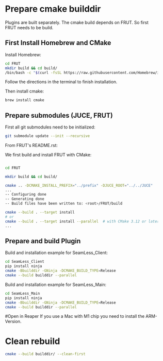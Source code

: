 # Prepare cmake builddir
Plugins are built separately. The cmake build depends on
FRUT. So first FRUT needs to be build.

## First Install Homebrew and CMake
Install Homebrew:

```bash
cd FRUT
mkdir build && cd build/
/bin/bash -c "$(curl -fsSL https://raw.githubusercontent.com/Homebrew/install/HEAD/install.sh)"
```
Follow the directions in the terminal to finish installation.

Then install cmake: 

```bash
brew install cmake
```

## Prepare submodules (JUCE, FRUT)
First all git submodules need to be initialized:
```bash
git submodule update --init --recursive
```

From FRUT's README.rst:

We first build and install FRUT with CMake:

```bash 

cd FRUT

mkdir build && cd build/

cmake .. -DCMAKE_INSTALL_PREFIX="../prefix" -DJUCE_ROOT="../../JUCE"
...
-- Configuring done
-- Generating done
-- Build files have been written to: <root>/FRUT/build

cmake --build . --target install
# or
cmake --build . --target install --parallel  # with CMake 3.12 or later
...
```
## Prepare and build Plugin

Build and installation example for SeamLess_Client: 
```bash
cd SeamLess_Client
pip install ninja
cmake -Bbuilddir -GNinja -DCMAKE_BUILD_TYPE=Release
cmake --build builddir --parallel
```
Build and installation example for SeamLess_Main:
```bash
cd SeamLess_Main
pip install ninja
cmake -Bbuilddir -GNinja -DCMAKE_BUILD_TYPE=Release
cmake --build builddir --parallel
```
#Open in Reaper
If you use a Mac with M1 chip you need to install the ARM-Version.

# Clean rebuild

```bash
cmake --build builddir/ --clean-first
```
